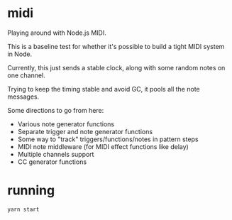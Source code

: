 # midi

Playing around with Node.js MIDI. 

This is a baseline test for whether it's possible to build a tight MIDI system in Node.

Currently, this just sends a stable clock, along with some random notes on one channel.

Trying to keep the timing stable and avoid GC, it pools all the note messages.

Some directions to go from here:
- Various note generator functions
- Separate trigger and note generator functions
- Some way to "track" triggers/functions/notes in pattern steps
- MIDI note middleware (for MIDI effect functions like delay)
- Multiple channels support
- CC generator functions

# running

`yarn start`
